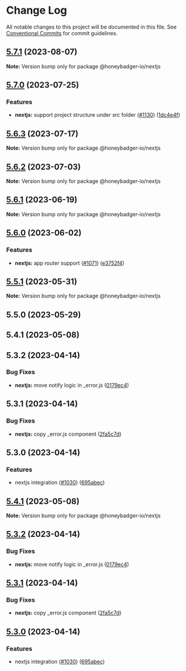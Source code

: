 # Change Log

All notable changes to this project will be documented in this file.
See [Conventional Commits](https://conventionalcommits.org) for commit guidelines.

## [5.7.1](https://github.com/honeybadger-io/honeybadger-js/compare/@honeybadger-io/nextjs@5.7.0...@honeybadger-io/nextjs@5.7.1) (2023-08-07)

**Note:** Version bump only for package @honeybadger-io/nextjs





## [5.7.0](https://github.com/honeybadger-io/honeybadger-js/compare/@honeybadger-io/nextjs@5.6.3...@honeybadger-io/nextjs@5.7.0) (2023-07-25)


### Features

* **nextjs:** support project structure under src folder ([#1130](https://github.com/honeybadger-io/honeybadger-js/issues/1130)) ([1dc4e4f](https://github.com/honeybadger-io/honeybadger-js/commit/1dc4e4fc2d6ff9073a392868f84f8f913e4d3eb0))



## [5.6.3](https://github.com/honeybadger-io/honeybadger-js/compare/@honeybadger-io/nextjs@5.6.2...@honeybadger-io/nextjs@5.6.3) (2023-07-17)

**Note:** Version bump only for package @honeybadger-io/nextjs





## [5.6.2](https://github.com/honeybadger-io/honeybadger-js/compare/@honeybadger-io/nextjs@5.6.1...@honeybadger-io/nextjs@5.6.2) (2023-07-03)

**Note:** Version bump only for package @honeybadger-io/nextjs





## [5.6.1](https://github.com/honeybadger-io/honeybadger-js/compare/@honeybadger-io/nextjs@5.6.0...@honeybadger-io/nextjs@5.6.1) (2023-06-19)

**Note:** Version bump only for package @honeybadger-io/nextjs





## [5.6.0](https://github.com/honeybadger-io/honeybadger-js/compare/@honeybadger-io/nextjs@5.5.1...@honeybadger-io/nextjs@5.6.0) (2023-06-02)


### Features

* **nextjs:** app router support ([#1071](https://github.com/honeybadger-io/honeybadger-js/issues/1071)) ([e3752f4](https://github.com/honeybadger-io/honeybadger-js/commit/e3752f4400cbd0222dafdbfd16f6dd84c3b67893))



## [5.5.1](https://github.com/honeybadger-io/honeybadger-js/compare/@honeybadger-io/nextjs@5.5.0...@honeybadger-io/nextjs@5.5.1) (2023-05-31)

**Note:** Version bump only for package @honeybadger-io/nextjs





## 5.5.0 (2023-05-29)

## 5.4.1 (2023-05-08)

## 5.3.2 (2023-04-14)


### Bug Fixes

* **nextjs:** move notify logic in _error.js ([0179ec4](https://github.com/honeybadger-io/honeybadger-js/commit/0179ec48db25760378342411bb3271272701a435))

## 5.3.1 (2023-04-14)


### Bug Fixes

* **nextjs:** copy _error.js component ([2fa5c7d](https://github.com/honeybadger-io/honeybadger-js/commit/2fa5c7dcb98cebd71998459b55d9cd59778c72c1))

## 5.3.0 (2023-04-14)


### Features

* nextjs integration ([#1030](https://github.com/honeybadger-io/honeybadger-js/issues/1030)) ([695abec](https://github.com/honeybadger-io/honeybadger-js/commit/695abecf6753c4d37b7ead517c13385d1a64eaf6))



## [5.4.1](https://github.com/honeybadger-io/honeybadger-js/compare/v5.4.0...v5.4.1) (2023-05-08)

**Note:** Version bump only for package @honeybadger-io/nextjs





## [5.3.2](https://github.com/honeybadger-io/honeybadger-js/compare/v5.3.1...v5.3.2) (2023-04-14)


### Bug Fixes

* **nextjs:** move notify logic in _error.js ([0179ec4](https://github.com/honeybadger-io/honeybadger-js/commit/0179ec48db25760378342411bb3271272701a435))



## [5.3.1](https://github.com/honeybadger-io/honeybadger-js/compare/v5.3.0...v5.3.1) (2023-04-14)


### Bug Fixes

* **nextjs:** copy _error.js component ([2fa5c7d](https://github.com/honeybadger-io/honeybadger-js/commit/2fa5c7dcb98cebd71998459b55d9cd59778c72c1))



## [5.3.0](https://github.com/honeybadger-io/honeybadger-js/compare/v5.2.0...v5.3.0) (2023-04-14)


### Features

* nextjs integration ([#1030](https://github.com/honeybadger-io/honeybadger-js/issues/1030)) ([695abec](https://github.com/honeybadger-io/honeybadger-js/commit/695abecf6753c4d37b7ead517c13385d1a64eaf6))
